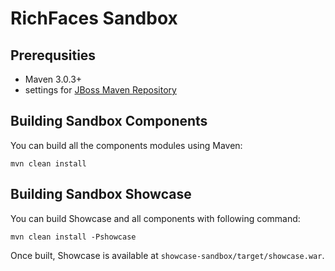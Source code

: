 RichFaces Sandbox
=================

Prerequsities
-------------

* Maven 3.0.3+
* settings for [JBoss Maven Repository](https://community.jboss.org/wiki/MavenGettingStarted-Developers)

Building Sandbox Components
---------------------------

You can build all the components modules using Maven:

    mvn clean install


Building Sandbox Showcase
-------------------------

You can build Showcase and all components with following command:

    mvn clean install -Pshowcase

Once built, Showcase is available at `showcase-sandbox/target/showcase.war`.
